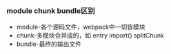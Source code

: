 ### module chunk bundle区别
* module-各个源码文件，webpack中一切皆模块
* chunk-多模块合并成的，如 entry import() splitChunk
* bundle-最终的输出文件
